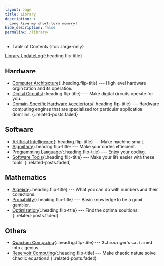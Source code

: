 ```yaml
---
layout: page
title: Library
description: >
  Long live my short-term memory!
hide_description: false
permalink: /library/
---
```


- Table of Contents
{:toc .large-only}

[Library UpdateLog]{:.heading.flip-title}

[Library UpdateLog]: updatelog

## Hardware
* [Computer Architecture]{:.heading.flip-title} --- High level hardware orginization and its operation.
* [Digital Circuits]{:.heading.flip-title} --- Make digital circuits operate for you.
* [Domain-Specific Hardware Accelertors]{:.heading.flip-title} --- Hardware computing engines that are specialized for particular application domains.
{:.related-posts.faded}

[computer architecture]: computer_architecture
[digital circuits]: digital_circuits
[domain-specific hardware accelertors]: accelerators

## Software
* [Artificial Intelligence]{:.heading.flip-title} --- Make machine smart.
* [Algorithm]{:.heading.flip-title} --- Make your codes effiecient.
* [Programming Language]{:.heading.flip-title} --- Enjoy your coding.
* [Software Tools]{:.heading.flip-title} --- Make your life easier with these tools.
{:.related-posts.faded}

[algorithm]: algorithm
[artificial intelligence]: artificial_intelligence
[programming language]: languages
[software tools]: software_tools

## Mathematics
* [Algebra]{:.heading.flip-title} --- What you can do with numbers and their collections.
* [Probability]{:.heading.flip-title} --- Basic knowledge to be a good gambler.
* [Optimization]{:.heading.flip-title} --- Find the optimal soultions.
{:.related-posts.faded}

[algebra]: algebra
[Probability]: probability
[optimization]: optimization

## Others
* [Quantum Computing]{:.heading.flip-title} --- Schrodinger's cat turned into a genius.
* [Reservoir Computing]{:.heading.flip-title} --- Make chaotic nature solve chaotic equations!
{:.related-posts.faded}

[quantum computing]: quantum_computing
[reservoir computing]: reservoir_computing
